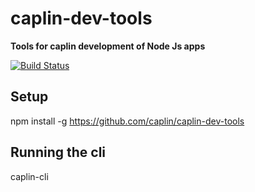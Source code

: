 # caplin-dev-tools

**Tools for caplin development of Node Js apps**

[![Build Status](https://api.travis-ci.org/caplin/caplin-dev-tools.svg)](https://api.travis-ci.org/caplin/caplin-cli)

## Setup

npm install -g https://github.com/caplin/caplin-dev-tools

## Running the cli

caplin-cli
